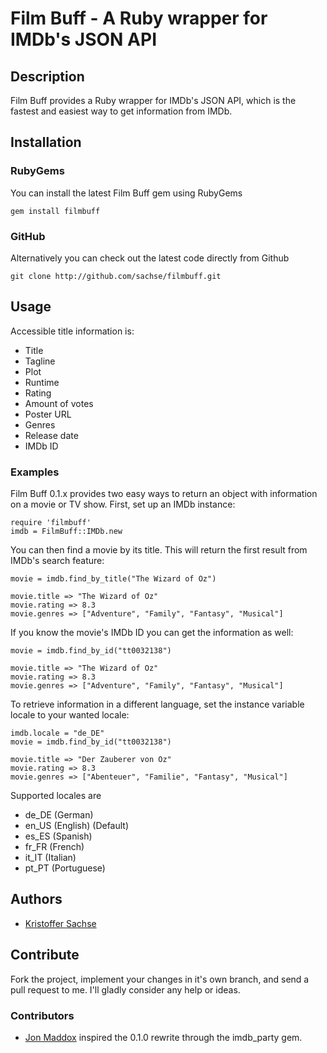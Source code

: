 # Film Buff - A Ruby wrapper for IMDb's JSON API

## Description

Film Buff provides a Ruby wrapper for IMDb's JSON API, which is the fastest and easiest way to get information from IMDb.

## Installation

### RubyGems

You can install the latest Film Buff gem using RubyGems

    gem install filmbuff

### GitHub

Alternatively you can check out the latest code directly from Github

    git clone http://github.com/sachse/filmbuff.git

## Usage

Accessible title information is:

- Title
- Tagline
- Plot
- Runtime
- Rating
- Amount of votes
- Poster URL
- Genres
- Release date
- IMDb ID

### Examples

Film Buff 0.1.x provides two easy ways to return an object with information on a movie or TV show. First, set up an IMDb instance:

    require 'filmbuff'
    imdb = FilmBuff::IMDb.new

You can then find a movie by its title. This will return the first result from IMDb's search feature:

    movie = imdb.find_by_title("The Wizard of Oz")
    
    movie.title => "The Wizard of Oz"
    movie.rating => 8.3
    movie.genres => ["Adventure", "Family", "Fantasy", "Musical"]

If you know the movie's IMDb ID you can get the information as well:

    movie = imdb.find_by_id("tt0032138")
    
    movie.title => "The Wizard of Oz"
    movie.rating => 8.3
    movie.genres => ["Adventure", "Family", "Fantasy", "Musical"]

To retrieve information in a different language, set the instance variable locale to your wanted locale:

    imdb.locale = "de_DE"
    movie = imdb.find_by_id("tt0032138")
    
    movie.title => "Der Zauberer von Oz"
    movie.rating => 8.3
    movie.genres => ["Abenteuer", "Familie", "Fantasy", "Musical"]

Supported locales are

- de_DE (German)
- en_US (English) (Default)
- es_ES (Spanish)
- fr_FR (French)
- it_IT (Italian)
- pt_PT (Portuguese)

## Authors

* [Kristoffer Sachse](https://github.com/sachse)

## Contribute

Fork the project, implement your changes in it's own branch, and send
a pull request to me. I'll gladly consider any help or ideas.

### Contributors
- [Jon Maddox](https://github.com/maddox) inspired the 0.1.0 rewrite through the imdb_party gem.
